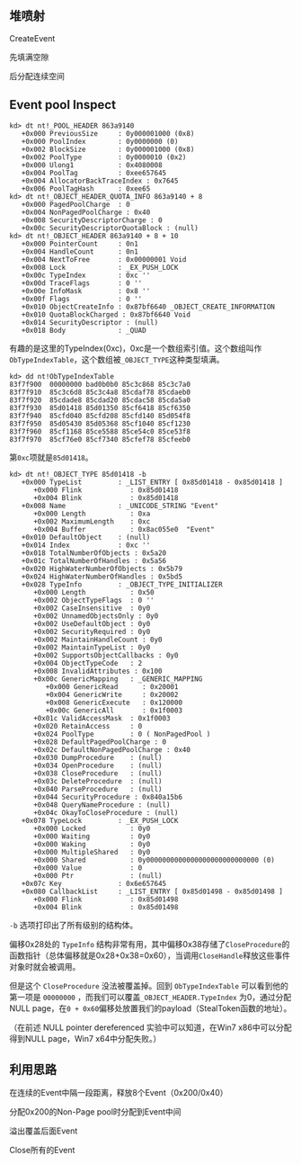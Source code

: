 ## 堆喷射

CreateEvent

先填满空隙

后分配连续空间

## Event pool Inspect

```
kd> dt nt!_POOL_HEADER 863a9140 
   +0x000 PreviousSize     : 0y000001000 (0x8)
   +0x000 PoolIndex        : 0y0000000 (0)
   +0x002 BlockSize        : 0y000001000 (0x8)
   +0x002 PoolType         : 0y0000010 (0x2)
   +0x000 Ulong1           : 0x4080008
   +0x004 PoolTag          : 0xee657645
   +0x004 AllocatorBackTraceIndex : 0x7645
   +0x006 PoolTagHash      : 0xee65
kd> dt nt!_OBJECT_HEADER_QUOTA_INFO 863a9140 + 8
   +0x000 PagedPoolCharge  : 0
   +0x004 NonPagedPoolCharge : 0x40
   +0x008 SecurityDescriptorCharge : 0
   +0x00c SecurityDescriptorQuotaBlock : (null) 
kd> dt nt!_OBJECT_HEADER 863a9140 + 8 + 10
   +0x000 PointerCount     : 0n1
   +0x004 HandleCount      : 0n1
   +0x004 NextToFree       : 0x00000001 Void
   +0x008 Lock             : _EX_PUSH_LOCK
   +0x00c TypeIndex        : 0xc ''
   +0x00d TraceFlags       : 0 ''
   +0x00e InfoMask         : 0x8 ''
   +0x00f Flags            : 0 ''
   +0x010 ObjectCreateInfo : 0x87bf6640 _OBJECT_CREATE_INFORMATION
   +0x010 QuotaBlockCharged : 0x87bf6640 Void
   +0x014 SecurityDescriptor : (null) 
   +0x018 Body             : _QUAD
```

有趣的是这里的TypeIndex(0xc)，0xc是一个数组索引值。这个数组叫作`ObTypeIndexTable`，这个数组被`_OBJECT_TYPE`这种类型填满。

```
kd> dd nt!ObTypeIndexTable
83f7f900  00000000 bad0b0b0 85c3c868 85c3c7a0
83f7f910  85c3c6d8 85c3c4a8 85cdaf78 85cdaeb0
83f7f920  85cdade8 85cdad20 85cdac58 85cda5a0
83f7f930  85d01418 85d01350 85cf6418 85cf6350
83f7f940  85cfd040 85cfd208 85cfd140 85d054f8
83f7f950  85d05430 85d05368 85cf1040 85cf1230
83f7f960  85cf1168 85ce5588 85ce54c0 85ce53f8
83f7f970  85cf76e0 85cf7340 85cfef78 85cfeeb0
```

第`0xc`项就是`85d01418`。

```
kd> dt nt!_OBJECT_TYPE 85d01418 -b
   +0x000 TypeList         : _LIST_ENTRY [ 0x85d01418 - 0x85d01418 ]
      +0x000 Flink            : 0x85d01418 
      +0x004 Blink            : 0x85d01418 
   +0x008 Name             : _UNICODE_STRING "Event"
      +0x000 Length           : 0xa
      +0x002 MaximumLength    : 0xc
      +0x004 Buffer           : 0x8ac055e0  "Event"
   +0x010 DefaultObject    : (null) 
   +0x014 Index            : 0xc ''
   +0x018 TotalNumberOfObjects : 0x5a20
   +0x01c TotalNumberOfHandles : 0x5a56
   +0x020 HighWaterNumberOfObjects : 0x5b79
   +0x024 HighWaterNumberOfHandles : 0x5bd5
   +0x028 TypeInfo         : _OBJECT_TYPE_INITIALIZER
      +0x000 Length           : 0x50
      +0x002 ObjectTypeFlags  : 0 ''
      +0x002 CaseInsensitive  : 0y0
      +0x002 UnnamedObjectsOnly : 0y0
      +0x002 UseDefaultObject : 0y0
      +0x002 SecurityRequired : 0y0
      +0x002 MaintainHandleCount : 0y0
      +0x002 MaintainTypeList : 0y0
      +0x002 SupportsObjectCallbacks : 0y0
      +0x004 ObjectTypeCode   : 2
      +0x008 InvalidAttributes : 0x100
      +0x00c GenericMapping   : _GENERIC_MAPPING
         +0x000 GenericRead      : 0x20001
         +0x004 GenericWrite     : 0x20002
         +0x008 GenericExecute   : 0x120000
         +0x00c GenericAll       : 0x1f0003
      +0x01c ValidAccessMask  : 0x1f0003
      +0x020 RetainAccess     : 0
      +0x024 PoolType         : 0 ( NonPagedPool )
      +0x028 DefaultPagedPoolCharge : 0
      +0x02c DefaultNonPagedPoolCharge : 0x40
      +0x030 DumpProcedure    : (null) 
      +0x034 OpenProcedure    : (null) 
      +0x038 CloseProcedure   : (null) 
      +0x03c DeleteProcedure  : (null) 
      +0x040 ParseProcedure   : (null) 
      +0x044 SecurityProcedure : 0x840a15b6 
      +0x048 QueryNameProcedure : (null) 
      +0x04c OkayToCloseProcedure : (null) 
   +0x078 TypeLock         : _EX_PUSH_LOCK
      +0x000 Locked           : 0y0
      +0x000 Waiting          : 0y0
      +0x000 Waking           : 0y0
      +0x000 MultipleShared   : 0y0
      +0x000 Shared           : 0y0000000000000000000000000000 (0)
      +0x000 Value            : 0
      +0x000 Ptr              : (null) 
   +0x07c Key              : 0x6e657645
   +0x080 CallbackList     : _LIST_ENTRY [ 0x85d01498 - 0x85d01498 ]
      +0x000 Flink            : 0x85d01498 
      +0x004 Blink            : 0x85d01498 
```

`-b` 选项打印出了所有级别的结构体。

偏移0x28处的 `TypeInfo` 结构非常有用，其中偏移0x38存储了`CloseProcedure`的函数指针（总体偏移就是0x28+0x38=0x60），当调用`CloseHandle`释放这些事件对象时就会被调用。

但是这个 `CloseProcedure` 没法被覆盖掉。回到 `ObTypeIndexTable` 可以看到他的第一项是 `00000000` ，而我们可以覆盖`_OBJECT_HEADER.TypeIndex` 为0，通过分配NULL page，在`0 + 0x60`偏移处放置我们的payload（StealToken函数的地址）。

（在前述 NULL pointer dereferenced 实验中可以知道，在Win7 x86中可以分配得到NULL page，Win7 x64中分配失败。）

## 利用思路

在连续的Event中隔一段距离，释放8个Event（0x200/0x40）

分配0x200的Non-Page pool时分配到Event中间

溢出覆盖后面Event

Close所有的Event

